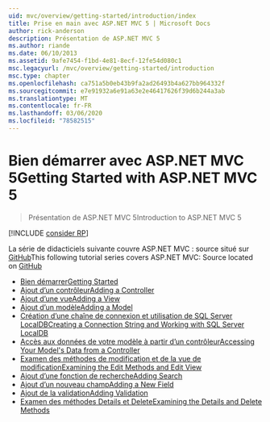 ```yaml
---
uid: mvc/overview/getting-started/introduction/index
title: Prise en main avec ASP.NET MVC 5 | Microsoft Docs
author: rick-anderson
description: Présentation de ASP.NET MVC 5
ms.author: riande
ms.date: 06/10/2013
ms.assetid: 9afe7454-f1bd-4e81-8ecf-12fe54d080c1
msc.legacyurl: /mvc/overview/getting-started/introduction
msc.type: chapter
ms.openlocfilehash: ca751a5b0eb43b9fa2ad26493b4a627bb964332f
ms.sourcegitcommit: e7e91932a6e91a63e2e46417626f39d6b244a3ab
ms.translationtype: MT
ms.contentlocale: fr-FR
ms.lasthandoff: 03/06/2020
ms.locfileid: "78582515"
---
```

# <a name="getting-started-with-aspnet-mvc-5"></a><span data-ttu-id="35cb1-103">Bien démarrer avec ASP.NET MVC 5</span><span class="sxs-lookup"><span data-stu-id="35cb1-103">Getting Started with ASP.NET MVC 5</span></span>

> <span data-ttu-id="35cb1-104">Présentation de ASP.NET MVC 5</span><span class="sxs-lookup"><span data-stu-id="35cb1-104">Introduction to ASP.NET MVC 5</span></span>

[!INCLUDE [consider RP](../../../../includes/razor.md)]

<span data-ttu-id="35cb1-105">La série de didacticiels suivante couvre ASP.NET MVC : source situé sur [GitHub](https://github.com/dotnet/AspNetDocs/tree/master/aspnet/mvc/overview/getting-started/introduction/sample/MvcMovie/MvcMovie)</span><span class="sxs-lookup"><span data-stu-id="35cb1-105">This following tutorial series covers ASP.NET MVC: Source located on [GitHub](https://github.com/dotnet/AspNetDocs/tree/master/aspnet/mvc/overview/getting-started/introduction/sample/MvcMovie/MvcMovie)</span></span>

- [<span data-ttu-id="35cb1-106">Bien démarrer</span><span class="sxs-lookup"><span data-stu-id="35cb1-106">Getting Started</span></span>](getting-started.md)
- [<span data-ttu-id="35cb1-107">Ajout d’un contrôleur</span><span class="sxs-lookup"><span data-stu-id="35cb1-107">Adding a Controller</span></span>](adding-a-controller.md)
- [<span data-ttu-id="35cb1-108">Ajout d’une vue</span><span class="sxs-lookup"><span data-stu-id="35cb1-108">Adding a View</span></span>](adding-a-view.md)
- [<span data-ttu-id="35cb1-109">Ajout d’un modèle</span><span class="sxs-lookup"><span data-stu-id="35cb1-109">Adding a Model</span></span>](adding-a-model.md)
- [<span data-ttu-id="35cb1-110">Création d’une chaîne de connexion et utilisation de SQL Server LocalDB</span><span class="sxs-lookup"><span data-stu-id="35cb1-110">Creating a Connection String and Working with SQL Server LocalDB</span></span>](creating-a-connection-string.md)
- [<span data-ttu-id="35cb1-111">Accès aux données de votre modèle à partir d’un contrôleur</span><span class="sxs-lookup"><span data-stu-id="35cb1-111">Accessing Your Model's Data from a Controller</span></span>](accessing-your-models-data-from-a-controller.md)
- [<span data-ttu-id="35cb1-112">Examen des méthodes de modification et de la vue de modification</span><span class="sxs-lookup"><span data-stu-id="35cb1-112">Examining the Edit Methods and Edit View</span></span>](examining-the-edit-methods-and-edit-view.md)
- [<span data-ttu-id="35cb1-113">Ajout d’une fonction de recherche</span><span class="sxs-lookup"><span data-stu-id="35cb1-113">Adding Search</span></span>](adding-search.md)
- [<span data-ttu-id="35cb1-114">Ajout d’un nouveau champ</span><span class="sxs-lookup"><span data-stu-id="35cb1-114">Adding a New Field</span></span>](adding-a-new-field.md)
- [<span data-ttu-id="35cb1-115">Ajout de la validation</span><span class="sxs-lookup"><span data-stu-id="35cb1-115">Adding Validation</span></span>](adding-validation.md)
- [<span data-ttu-id="35cb1-116">Examen des méthodes Details et Delete</span><span class="sxs-lookup"><span data-stu-id="35cb1-116">Examining the Details and Delete Methods</span></span>](examining-the-details-and-delete-methods.md)

